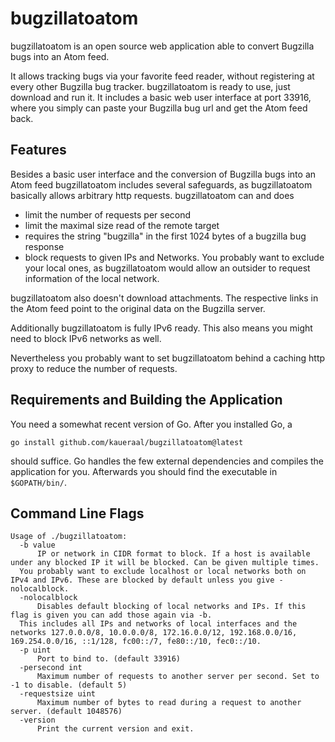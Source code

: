 # bugzillatoatom

bugzillatoatom is an open source web application able to convert Bugzilla bugs into an Atom feed.

It allows tracking bugs via your favorite feed reader, without registering at every other Bugzilla bug tracker.
bugzillatoatom is ready to use, just download and run it.
It includes a basic web user interface at port 33916, where you simply can paste your Bugzilla bug url and get the Atom feed back.


## Features

Besides a basic user interface and the conversion of Bugzilla bugs into an Atom feed bugzillatoatom includes several safeguards, as bugzillatoatom basically allows arbitrary http requests.
bugzillatoatom can and does
* limit the number of requests per second
* limit the maximal size read of the remote target
* requires the string "bugzilla" in the first 1024 bytes of a bugzilla bug response
* block requests to given IPs and Networks. You probably want to exclude your local ones, as bugzillatoatom would allow an outsider to request information of the local network.

bugzillatoatom also doesn't download attachments.
The respective links in the Atom feed point to the original data on the Bugzilla server.

Additionally bugzillatoatom is fully IPv6 ready.
This also means you might need to block IPv6 networks as well.

Nevertheless you probably want to set bugzillatoatom behind a caching http proxy to reduce the number of requests.


## Requirements and Building the Application

You need a somewhat recent version of Go.
After you installed Go, a 
```
go install github.com/kaueraal/bugzillatoatom@latest
```
should suffice.
Go handles the few external dependencies and compiles the application for you.
Afterwards you should find the executable in `$GOPATH/bin/`.


## Command Line Flags
```
Usage of ./bugzillatoatom:
  -b value
      IP or network in CIDR format to block. If a host is available under any blocked IP it will be blocked. Can be given multiple times.
  You probably want to exclude localhost or local networks both on IPv4 and IPv6. These are blocked by default unless you give -nolocalblock.
  -nolocalblock
      Disables default blocking of local networks and IPs. If this flag is given you can add those again via -b.
  This includes all IPs and networks of local interfaces and the networks 127.0.0.0/8, 10.0.0.0/8, 172.16.0.0/12, 192.168.0.0/16, 169.254.0.0/16, ::1/128, fc00::/7, fe80::/10, fec0::/10.
  -p uint
      Port to bind to. (default 33916)
  -persecond int
      Maximum number of requests to another server per second. Set to -1 to disable. (default 5)
  -requestsize uint
      Maximum number of bytes to read during a request to another server. (default 1048576)
  -version
      Print the current version and exit.
```